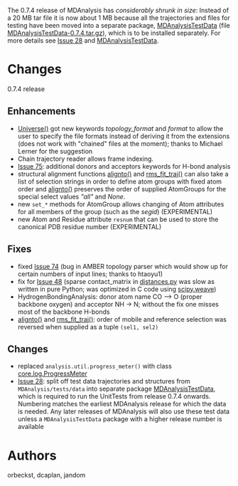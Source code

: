 The 0.7.4 release of MDAnalysis has _considerably shrunk in size_: Instead of a 20 MB tar file it is now about 1 MB because all the trajectories and files for testing have been moved into a separate package, [MDAnalysisTestData](MDAnalysisTestData.md) (file [MDAnalysisTestData-0.7.4.tar.gz](http://code.google.com/p/mdanalysis/downloads/detail?name=MDAnalysisTestData-0.7.4.tar.gz)), which is to be installed separately. For more details see [Issue 28](https://code.google.com/p/mdanalysis/issues/detail?id=28) and [MDAnalysisTestData](MDAnalysisTestData.md).

# Changes #

0.7.4 release

## Enhancements ##

  * [Universe()](http://mdanalysis.googlecode.com/git/doc/html/documentation_pages/core/AtomGroup.html?highlight=universe#MDAnalysis.core.AtomGroup.Universe) got new keywords _topology\_format_ and _format_ to allow the user to specify the file formats instead of deriving it from the   extensions (does not work with "chained" files at the moment); thanks to Michael Lerner for the suggestion
  * Chain trajectory reader allows frame indexing.
  * [Issue 75](https://code.google.com/p/mdanalysis/issues/detail?id=75): additional donors and acceptors keywords for H-bond analysis
  * structural alignment functions [alignto()](http://mdanalysis.googlecode.com/git/doc/html/documentation_pages/analysis/align.html?highlight=alignto#MDAnalysis.analysis.align.alignto) and [rms\_fit\_traj()](http://mdanalysis.googlecode.com/svn/trunk/doc/html/documentation_pages/analysis/align.html?highlight=rms_fit_trj#MDAnalysis.analysis.align.rms_fit_trj) can also take a list of selection strings in order to define atom groups with fixed atom order and [alignto()](http://mdanalysis.googlecode.com/svn/trunk/doc/html/documentation_pages/analysis/align.html?highlight=alignto#MDAnalysis.analysis.align.alignto) preserves the order of supplied AtomGroups for the special select values _"all"_ and _None_.
  * new `set_*` methods for AtomGroup allows changing of Atom attributes for all members of the group (such as the _segid_) (EXPERIMENTAL)
  * new Atom and Residue attribute `resnum` that can be used to store the canonical PDB residue number (EXPERIMENTAL)

## Fixes ##

  * fixed [Issue 74](https://code.google.com/p/mdanalysis/issues/detail?id=74) (bug in AMBER topology parser which would show up for certain numbers of input lines; thanks to htaoyu1)
  * fix for [Issue 48](https://code.google.com/p/mdanalysis/issues/detail?id=48) (sparse contact\_matrix in [distances.py](http://code.google.com/p/mdanalysis/source/browse/MDAnalysis/analysis/distances.py) was slow as written in pure Python; was optimized in C code using [scipy.weave](http://www.scipy.org/Weave))
  * HydrogenBondingAnalysis: donor atom name CO --> O (proper backbone oxygen) and acceptor NH -> N; without the fix one misses most of the backbone H-bonds
  * [alignto()](http://mdanalysis.googlecode.com/git/doc/html/documentation_pages/analysis/align.html?highlight=alignto#MDAnalysis.analysis.align.alignto) and [rms\_fit\_traj()](http://mdanalysis.googlecode.com/svn/trunk/doc/html/documentation_pages/analysis/align.html?highlight=rms_fit_trj#MDAnalysis.analysis.align.rms_fit_trj): order of mobile and reference selection was reversed when supplied as a tuple `(sel1, sel2)`

## Changes ##

  * replaced `analysis.util.progress_meter()` with class [core.log.ProgressMeter](http://mdanalysis.googlecode.com/git/doc/html/documentation_pages/core/log.html?highlight=progressmeter#MDAnalysis.core.log.ProgressMeter)
  * [Issue 28](https://code.google.com/p/mdanalysis/issues/detail?id=28): split off test data trajectories and structures from `MDAnalysis/tests/data` into separate package [MDAnalysisTestData](MDAnalysisTestData.md), which is required to run the UnitTests from release 0.7.4 onwards. Numbering matches the earliest MDAnalysis release for which the data is needed. Any later releases of MDAnalysis will also use these test data unless a `MDAnalysisTestData` package with a higher release number is available


# Authors #
orbeckst, dcaplan, jandom